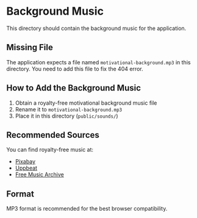 # Background Music

This directory should contain the background music for the application.

## Missing File

The application expects a file named `motivational-background.mp3` in this directory. 
You need to add this file to fix the 404 error.

## How to Add the Background Music

1. Obtain a royalty-free motivational background music file
2. Rename it to `motivational-background.mp3`
3. Place it in this directory (`public/sounds/`)

## Recommended Sources

You can find royalty-free music at:
- [Pixabay](https://pixabay.com/music/search/motivational/)
- [Uppbeat](https://uppbeat.io/)
- [Free Music Archive](https://freemusicarchive.org/)

## Format

MP3 format is recommended for the best browser compatibility. 